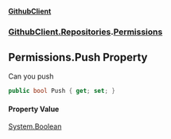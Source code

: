 #### [GithubClient](index.md 'index')
### [GithubClient.Repositories](GithubClient.Repositories.md 'GithubClient.Repositories').[Permissions](GithubClient.Repositories.Permissions.md 'GithubClient.Repositories.Permissions')

## Permissions.Push Property

Can you push

```csharp
public bool Push { get; set; }
```

#### Property Value
[System.Boolean](https://docs.microsoft.com/en-us/dotnet/api/System.Boolean 'System.Boolean')